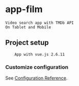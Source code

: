 # app-film
    Video search app with TMDb API
    On Tablet and Mobile

## Project setup
```
    App with vue.js 2.6.11
```

### Customize configuration
See [Configuration Reference](https://cli.vuejs.org/config/).
